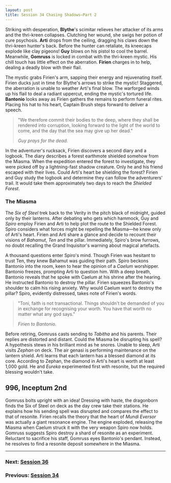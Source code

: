 ```yaml
---
layout: post
title: Session 34 Chasing Shadows—Part 2
---
```


Striking with desperation, **Blythe**'s scimitar relieves her attacker of its arms and the thri-kreen collapses. Clutching her wound, she swigs her potion of cure psychosis. **Arti** drops from the ceiling, dragging his claws down the thri-kreen hunter's back. Before the hunter can retaliate, its kneecaps explode like clay pigeons! **Guy** blows on his pistol to cool the barrel. Meanwhile, **Gomruss** is locked in combat with the thri-kreen mystic. His chill touch has little effect on the aberration. **Firien** charges in to help, dealing a deadly blow with their flail.

The mystic grabs Firien's arm, sapping their energy and rejuvenating itself. Firien ducks just in time for Blythe's arrows to strike the mystic! Staggered, the aberration is unable to weather Arti's final blow. The warforged winds up his flail to deal a radiant uppercut, ending the mystic's tortured life. **Bantonio** looks away as Firien gathers the remains to perform funeral rites. Placing his hat to his heart, Captain Brush steps forward to deliver a speech.

> "We therefore commit their bodies to the deep, where they shall be rendered into corruption, looking forward to the light of the world to come, and the day that the sea may give up her dead."
>
> *Guy prays for the dead.*

In the adventurer's rucksack, Firien discovers a second diary and a logbook. The diary describes a forest earthmote shielded somehow from the Miasma. When the expedition entered the forest to investigate, they were picked off by a lightning-fast shadow creature. Only he and his friend escaped with their lives. Could Arti's heart be shielding the forest? Firien and Guy study the logbook and determine they can follow the adventurers' trail. It would take them approximately two days to reach the *Shielded Forest*.

### The Miasma

The *Six of Steel* trek back to the Verity in the pitch black of midnight, guided only by their lanterns. After debating who gets which hammock, Guy and *Spiro* employ Firien and Arti to help plot the route to the Shielded Forest. Spiro considers what forces might be repelling the Miasma—he knew only of Arti's heart. Firien and Arti share a glance and decide to recount their visions of *Bahamut*, *Ten* and the pillar. Immediately, Spiro's brow furrows, no doubt recalling the Grand Inquisitor's warning about magical artefacts.

A thousand questions enter Spiro's mind. Though Firien was hesitant to trust Ten, they knew Bahamut was guiding their path. Spiro beckons Bantonio into the room, keen to hear the opinion of a *Caelum* worshipper. Bantonio freezes, prompting Arti to question him. With a deep breath, Bantonio reveals that he spoke with Caelum at his shrine after the hearing. He instructed Bantonio to destroy the pillar. Firien squeezes Bantonio's shoulder to calm his rising anxiety. Why would Caelum want to destroy the pillar? Spiro, evidently distressed, takes note of Firien's words.

> "Toni, faith is not transactional. Things shouldn't be demanded of you in exchange for recognising your worth. You have that worth no matter what any god says."
>
> *Firien to Bantonio.*

Before retiring, Gomruss casts sending to *Tabitha* and his parents. Their replies are distorted and distant. Could the Miasma be disrupting his spell? A hypothesis stews in his brilliant mind as he snores. Unable to sleep, Arti visits *Zephan* on deck. The air genasi is performing maintenance on the lantern shield. Arti learns that each lantern has a blessed diamond at its core. According to Zephan, the diamond in Arti's heart is worth at least 1,000 gold. He and *Eureka* experimented first with resonite, but the required blessing wouldn't take.

## **996, Inceptum 2nd**

Gomruss bolts upright with an idea! Dressing with haste, the dragonborn finds the Six of Steel on deck as the day crew take their stations. He explains how his sending spell was disrupted and compares the effect to that of resonite. Firien recalls the theory that the heart of *Mundi Eversor* was actually a giant resonance engine. The engine exploded, releasing the Miasma when Caelum struck it with the very weapon Spiro now holds. Gomruss suggests Spiro destroy a shard of resonite as an experiment. Reluctant to sacrifice his staff, Gomruss eyes Bantonio's pendant. Instead, he resolves to find a resonite deposit somewhere in the Miasma.

---

### **Next: [Session 36](session-36)**
### **Previous: [Session 34](session-34)**
